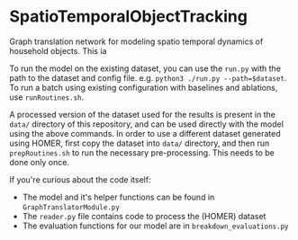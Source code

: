 # SpatioTemporalObjectTracking
Graph translation network for modeling spatio temporal dynamics of household objects. This ia 

To run the model on the existing dataset, you can use the `run.py` with the path to the dataset and config file. e.g. `python3 ./run.py --path=$dataset`. To run a batch using existing configuration with baselines and ablations, use `runRoutines.sh`. 

A processed version of the dataset used for the results is present in the `data/` directory of this repository, and can be used directly with the model using the above commands. In order to use a different dataset generated using HOMER, first copy the dataset into `data/` directory, and then run `prepRoutines.sh` to run the necessary pre-processing. This needs to be done only once.

If you're curious about the code itself:
- The model and it's helper functions can be found in `GraphTranslatorModule.py`
- The `reader.py` file contains code to process the (HOMER) dataset
- The evaluation functions for our model are in `breakdown_evaluations.py`